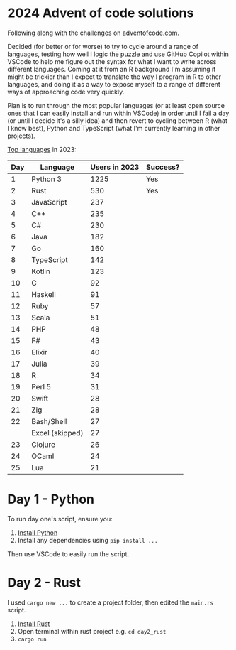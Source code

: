 # 2024 Advent of code solutions

Following along with the challenges on [adventofcode.com](https://adventofcode.com/).

Decided (for better or for worse) to try to cycle around a range of languages, testing how well I logic the puzzle and use GitHub Copilot within VSCode to help me figure out the syntax for what I want to write across different languages. Coming at it from an R background I'm assuming it might be trickier than I expect to translate the way I program in R to other languages, and doing it as a way to expose myself to a range of different ways of approaching code very quickly.

Plan is to run through the most popular languages (or at least open source ones that I can easily install and run within VSCode) in order until I fail a day (or until I decide it's a silly idea) and then revert to cycling between R (what I know best), Python and TypeScript (what I'm currently learning in other projects).

[Top languages](https://jeroenheijmans.github.io/advent-of-code-surveys/) in 2023:

| Day  | Language          | Users in 2023 | Success? |
|------|-------------------|------|----------|
| 1    | Python 3          | 1225 | Yes      | 
| 2    | Rust              | 530  | Yes      |
| 3    | JavaScript        | 237  | |
| 4    | C++               | 235  | |
| 5    | C#                | 230  | |
| 6    | Java              | 182  | |
| 7    | Go                | 160  | |
| 8    | TypeScript        | 142  | |
| 9    | Kotlin            | 123  | |
| 10   | C                 | 92   | |
| 11   | Haskell           | 91   | |
| 12   | Ruby              | 57   | |
| 13   | Scala             | 51   | |
| 14   | PHP               | 48   | |
| 15   | F#                | 43   | |
| 16   | Elixir            | 40   | |
| 17   | Julia             | 39   | |
| 18   | R                 | 34   | |
| 19   | Perl 5            | 31   | |
| 20   | Swift             | 28   | |
| 21   | Zig               | 28   | |
| 22   | Bash/Shell        | 27   | |
|      | Excel (skipped)   | 27   | |
| 23   | Clojure           | 26   | |
| 24   | OCaml             | 24   | |
| 25   | Lua               | 21   | |

# Day 1 - Python

To run day one's script, ensure you:
1. [Install Python](https://www.python.org/downloads/)
2. Install any dependencies using `pip install ...`

Then use VSCode to easily run the script.

# Day 2 - Rust

I used `cargo new ...` to create a project folder, then edited the `main.rs` script.

1. [Install Rust](https://www.rust-lang.org/tools/install)
2. Open terminal within rust project e.g. `cd day2_rust`
2. `cargo run`